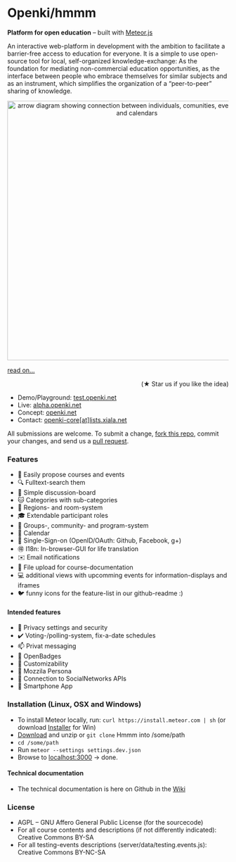 Openki/hmmm
====

**Platform for open education** – built with [Meteor.js](http://meteor.com)

An interactive web-platform in development with the ambition to facilitate a barrier-free access to education for everyone. It is a simple to use open-source tool for local, self-organized knowledge-exchange: As the foundation for mediating non-commercial education opportunities, as the interface between people who embrace themselves for similar subjects and as an instrument, which simplifies the organization of a “peer-to-peer” sharing of knowledge.

<div align="center"><img src="https://cloud.githubusercontent.com/assets/9354955/8768227/87a178c6-2e78-11e5-8ba8-a35c834ecda3.png" width="590" alt="arrow diagram showing connection between individuals, comunities, event-locations and calendars"></div>

[  read on...](http://openki.net "our blog")
<div align="right"> (<span class="octicon octicon-star">★</span> Star us if you like the idea)</div>

- Demo/Playground: [test.openki.net](http://test.openki.net/?region=Englistan "runing here")
- Live: [alpha.openki.net](https://alpha.openki.net)
- Concept: [openki.net](http://openki.net "our blog")
- Contact: [openki-core[at]lists.xiala.net](mailto:openki-core[_at_]lists.xiala.net "write us")


All submissions are welcome. To submit a change, [fork this repo](https://github.com/schuel/hmmm/fork), commit your changes, and send us a [pull request](http://help.github.com/send-pull-requests/).


### Features
- :pencil: Easily propose courses and events
- :mag: Fulltext-search them
- :speech_balloon: Simple discussion-board
- :cat: Categories with sub-categories
- :door: Regions- and room-system
- :mortar_board: Extendable participant roles
- :white_flower: Groups-, community- and program-system
- :date: Calendar
- :key: Single-Sign-on (OpenID/OAuth: Github, Facebook, g+)
- :ideograph_advantage: I18n: In-browser-GUI for life translation
- :envelope: Email notifications
- :open_file_folder: File upload for course-documentation
- :computer: additional views with upcomming events for information-displays and iframes
- :bird: funny icons for the feature-list in our github-readme :)

#### Intended features
- :closed_lock_with_key: Privacy settings and security
- :heavy_check_mark: Voting-/polling-system, fix-a-date schedules
- :mailbox: Privat messaging
- :name_badge: OpenBadges
- :ghost: Customizability
- :ticket: Mozzila Persona
- :8ball: Connection to SocialNetworks APIs
- :iphone: Smartphone App

### Installation (Linux, OSX and Windows)
- To install Meteor locally, run: `curl https://install.meteor.com | sh`  (or download [Installer](https://install.meteor.com/windows) for Win)
- [Download](https://github.com/schuel/hmmm/archive/master.zip) and unzip or `git clone` Hmmm into /some/path
- `cd /some/path`
- Run `meteor --settings settings.dev.json`
- Browse to [localhost:3000](http://localhost:3000/)  -> done.

#### Technical documentation
- The technical documentation is here on Github in the <span class="octicon octicon-book"></span>[Wiki](https://github.com/schuel/hmmm/wiki)

### License
- AGPL – GNU Affero General Public License (for the sourcecode) <span class="octicon octicon-mark-github"></span>
- For all course contents and descriptions (if not differently indicated): Creative Commons BY-SA
- For all testing-events descriptions (server/data/testing.events.js): Creative Commons BY-NC-SA
